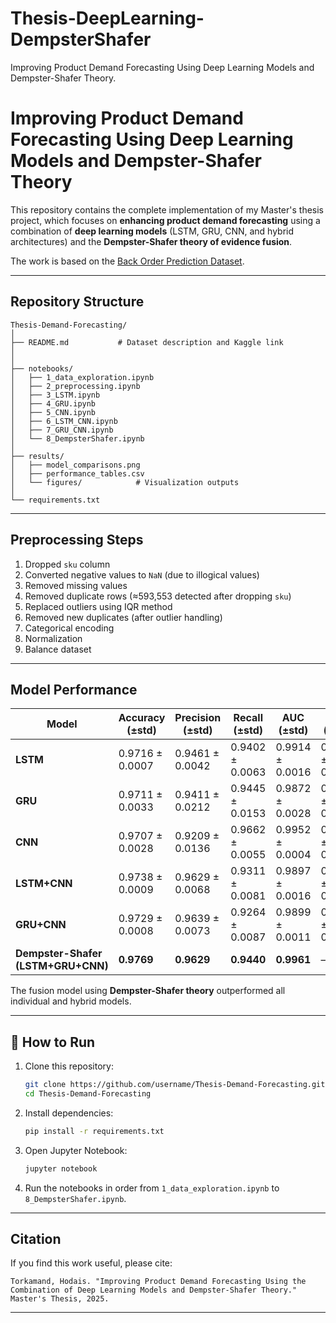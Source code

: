 # Thesis-DeepLearning-DempsterShafer
Improving Product Demand Forecasting Using Deep Learning Models and Dempster-Shafer Theory.

# Improving Product Demand Forecasting Using Deep Learning Models and Dempster-Shafer Theory

This repository contains the complete implementation of my Master's thesis project, which focuses on **enhancing product demand forecasting** using a combination of **deep learning models** (LSTM, GRU, CNN, and hybrid architectures) and the **Dempster-Shafer theory of evidence fusion**.

The work is based on the [Back Order Prediction Dataset](https://www.kaggle.com/datasets/gowthammiryala/back-order-prediction-dataset).

---

## Repository Structure

```
Thesis-Demand-Forecasting/
│
├── README.md           # Dataset description and Kaggle link                  
│
│
├── notebooks/              
│   ├── 1_data_exploration.ipynb
│   ├── 2_preprocessing.ipynb
│   ├── 3_LSTM.ipynb
│   ├── 4_GRU.ipynb
│   ├── 5_CNN.ipynb
│   ├── 6_LSTM_CNN.ipynb
│   ├── 7_GRU_CNN.ipynb
│   └── 8_DempsterShafer.ipynb
│
├── results/                
│   ├── model_comparisons.png
│   ├── performance_tables.csv
│   └── figures/            # Visualization outputs
│           
└── requirements.txt               
```

---

## Preprocessing Steps

1. Dropped `sku` column
2. Converted negative values to `NaN` (due to illogical values)
3. Removed missing values
4. Removed duplicate rows (≈593,553 detected after dropping `sku`)
5. Replaced outliers using IQR method
6. Removed new duplicates (after outlier handling)
7. Categorical encoding
8. Normalization
9. Balance dataset

---

## Model Performance

| Model                              | Accuracy (±std) | Precision (±std) | Recall (±std)   | AUC (±std)      | Loss (±std)     |
| ---------------------------------- | --------------- | ---------------- | --------------- | --------------- | --------------- |
| **LSTM**                           | 0.9716 ± 0.0007 | 0.9461 ± 0.0042  | 0.9402 ± 0.0063 | 0.9914 ± 0.0016 | 0.0857 ± 0.0064 |
| **GRU**                            | 0.9711 ± 0.0033 | 0.9411 ± 0.0212  | 0.9445 ± 0.0153 | 0.9872 ± 0.0028 | 0.1124 ± 0.0135 |
| **CNN**                            | 0.9707 ± 0.0028 | 0.9209 ± 0.0136  | 0.9662 ± 0.0055 | 0.9952 ± 0.0004 | 0.0809 ± 0.0071 |
| **LSTM+CNN**                       | 0.9738 ± 0.0009 | 0.9629 ± 0.0068  | 0.9311 ± 0.0081 | 0.9897 ± 0.0016 | 0.0888 ± 0.0085 |
| **GRU+CNN**                        | 0.9729 ± 0.0008 | 0.9639 ± 0.0073  | 0.9264 ± 0.0087 | 0.9899 ± 0.0011 | 0.0870 ± 0.0027 |
| **Dempster-Shafer (LSTM+GRU+CNN)** | **0.9769**      | **0.9629**       | **0.9440**      | **0.9961**      | —               |

 The fusion model using **Dempster-Shafer theory** outperformed all individual and hybrid models.

---

## 🚀 How to Run

1. Clone this repository:

   ```bash
   git clone https://github.com/username/Thesis-Demand-Forecasting.git
   cd Thesis-Demand-Forecasting
   ```
2. Install dependencies:

   ```bash
   pip install -r requirements.txt
   ```
3. Open Jupyter Notebook:

   ```bash
   jupyter notebook
   ```
4. Run the notebooks in order from `1_data_exploration.ipynb` to `8_DempsterShafer.ipynb`.

---

## Citation

If you find this work useful, please cite:

```
Torkamand, Hodais. "Improving Product Demand Forecasting Using the Combination of Deep Learning Models and Dempster-Shafer Theory." Master's Thesis, 2025.
```

---

